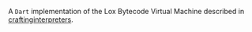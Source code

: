 A `Dart` implementation of the Lox Bytecode Virtual Machine described in [craftinginterpreters](https://craftinginterpreters.com/).
